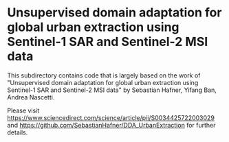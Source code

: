 

# Unsupervised domain adaptation for global urban extraction using Sentinel-1 SAR and Sentinel-2 MSI data

This subdirectory contains code that is largely based on the work of "Unsupervised domain adaptation for global urban extraction using Sentinel-1 SAR and Sentinel-2 MSI data" by Sebastian Hafner, Yifang Ban, Andrea Nascetti.

Please visit https://www.sciencedirect.com/science/article/pii/S0034425722003029 and https://github.com/SebastianHafner/DDA_UrbanExtraction for further details.